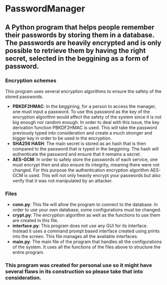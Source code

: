 # PasswordManager

## A Python program that helps people remember their passwords by storing them in a database. The passwords are heavily encrypted and is only possible to retrieve them by having the right secret, selected in the beggining as a form of password.

### Encryption schemes
This program uses several encryption algorithms to ensure the safety of the stored passwords.
- **PBKDF2HMAC**: In the beggining, for a person to access the manager, one must input a password. To use this password as the key of the encryption algorithm would affect the safety of the system since it is not big enough nor random enough. In order to deal with this issue, the key derivation function PBKDF2HMAC is used. This will take the password previously typed into consideration and create a much stronger and bigger key in order to be used in the encryption.
- **SHA256 HASH**: The main secret is stored as an hash that is then compared to the password that is typed in the beggining. The hash will authenticate the password and ensure that it remains a secret.
- **AES-GCM**: In order to safely store the passwords of each service, one must encrypt then and also ensure its integrity, meaning there were not changed. For this purpose the authentication encryption algorithm AES-GCM is used. This will not only heavily encrypt your passwords but also verify that it was not manipulated by an attacker.

### Files
- **conn.py**: This file will allow the program to connect to the database. In order to use your own database, some configurations must be changed.
- **crypt.py**: The encryption algorithm as well as the functions to use them are created in this file.
- **interface.py**: This program does not use any GUI for its interface. Instead it uses a command prompt based interface created using prints into the screen. This file manages all the available interfaces.
- **main.py**: The main file of the program that handles all the configurations of the system. It uses all the functions of the files above to structure the entire program.

### This program was created for personal use so it might have several flaws in its construction so please take that into consideration.


